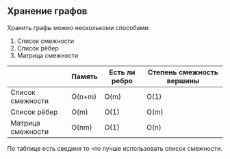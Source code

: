 ## Хранение графов

Хранить графы можно несколькоми способами:
1. Список смежности
2. Список рёбер
3. Матрица смежности

|  | Память | Есть ли ребро | Степень смежность вершины |
|---|-----|--------|----|
| Список смежности | O(n+m) | O(m) | O(1) |
| Список рёбер | O(m) | O(1) | O(m) |
| Матрица смежности | O(nm) | O(1) | O(n) |

По таблице есть свединя то что лучше использовать список смежности.

